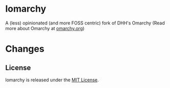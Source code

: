 # lomarchy

A (less) opinionated (and more FOSS centric) fork of DHH's Omarchy (Read more about Omarchy at [omarchy.org](https://omarchy.org))

# Changes

## License

lomarchy is released under the [MIT License](https://opensource.org/licenses/MIT).

